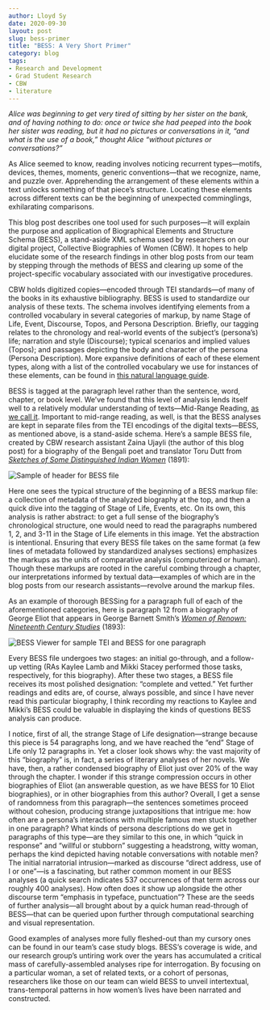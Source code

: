 ```yaml
---
author: Lloyd Sy
date: 2020-09-30
layout: post
slug: bess-primer
title: "BESS: A Very Short Primer"
category: blog
tags:
- Research and Development
- Grad Student Research
- CBW
- literature
---
```


*Alice was beginning to get very tired of sitting by her sister on the bank, and of having nothing to do: once or twice she had peeped into the book her sister was reading, but it had no pictures or conversations in it, “and what is the use of a book,” thought Alice “without pictures or conversations?”*

As Alice seemed to know, reading involves noticing recurrent types—motifs, devices, themes, moments, generic conventions—that we recognize, name, and puzzle over. Apprehending the arrangement of these elements within a text unlocks something of that piece’s structure. Locating these elements across different texts can be the beginning of unexpected comminglings, exhilarating comparisons.

This blog post describes one tool used for such purposes—it will explain the purpose and application of Biographical Elements and Structure Schema (BESS), a stand-aside XML schema used by researchers on our digital project, Collective Biographies of Women (CBW). It hopes to help elucidate some of the research findings in other blog posts from our team by stepping through the methods of BESS and clearing up some of the project-specific vocabulary associated with our investigative procedures.

CBW holds digitized copies—encoded through TEI standards—of many of the books in its exhaustive bibliography. BESS is used to standardize our analysis of these texts. The schema involves identifying elements from a controlled vocabulary in several categories of markup, by name Stage of Life, Event, Discourse, Topos, and Persona Description. Briefly, our tagging relates to the chronology and real-world events of the subject’s (persona’s) life; narration and style (Discourse); typical scenarios and implied values (Topos); and passages depicting the body and character of the persona (Persona Description). More expansive definitions of each of these element types, along with a list of the controlled vocabulary we use for instances of these elements, can be found in [this natural language guide]. 

BESS is tagged at the paragraph level rather than the sentence, word, chapter, or book level. We’ve found that this level of analysis lends itself well to a relatively modular understanding of texts—Mid-Range Reading, [as we call it]. Important to mid-range reading, as well, is that the BESS analyses are kept in separate files from the TEI encodings of the digital texts—BESS, as mentioned above, is a stand-aside schema. Here’s a sample BESS file, created by CBW research assistant Zaina Ujayli (the author of this blog post) for a biography of the Bengali poet and translator Toru Dutt from *[Sketches of Some Distinguished Indian Women]* (1891):

![Sample of header for BESS file](https://lh3.googleusercontent.com/ysMLhq9DnMlN1mdcU9loN_11r9-IgXd9tnRe2S3KXmL_4sVpMMAgVsRPP1tr_uhAaPK7ZOeP9NY8pBvTZZdXWJc3hxzgQ6uj61HmI5BX)

Here one sees the typical structure of the beginning of a BESS markup file: a collection of metadata of the analyzed biography at the top, and then a quick dive into the tagging of Stage of Life, Events, etc. On its own, this analysis is rather abstract: to get a full sense of the biography’s chronological structure, one would need to read the paragraphs numbered 1, 2, and 3-11 in the Stage of Life elements in this image. Yet the abstraction is intentional. Ensuring that every BESS file takes on the same format (a few lines of metadata followed by standardized analyses sections) emphasizes the markups as the units of comparative analysis (computerized or human). Though these markups are rooted in the careful combing through a chapter, our interpretations informed by textual data—examples of which are in the blog posts from our research assistants—revolve around the markup files.

As an example of thorough BESSing for a paragraph full of each of the aforementioned categories, here is paragraph 12 from a biography of George Eliot that appears in George Barnett Smith’s *[Women of Renown: Nineteenth Century Studies]* (1893):

![BESS Viewer for sample TEI and BESS for one paragraph](https://lh6.googleusercontent.com/wDyhF8XsMt_1D6-aGzJVLwejWPcBfLRNIomylEexZFuTW7puMevovtDTJkC0iYae6Tjkl_Fq9-WBKXoQkvKz-GebnvTq-TQs2qNHY3RXhxhJ9NhxE0H8_3IFLkneAXFrU3m8JsjP)

Every BESS file undergoes two stages: an initial go-through, and a follow-up vetting (RAs Kaylee Lamb and Mikki Stacey performed those tasks, respectively, for this biography). After these two stages, a BESS file receives its most polished designation: “complete and vetted.” Yet further readings and edits are, of course, always possible, and since I have never read this particular biography, I think recording my reactions to Kaylee and Mikki’s BESS could be valuable in displaying the kinds of questions BESS analysis can produce.

I notice, first of all, the strange Stage of Life designation—strange because this piece is 54 paragraphs long, and we have reached the “end” Stage of Life only 12 paragraphs in. Yet a closer look shows why: the vast majority of this “biography” is, in fact, a series of literary analyses of her novels. We have, then, a rather condensed biography of Eliot just over 20% of the way through the chapter. I wonder if this strange compression occurs in other biographies of Eliot (an answerable question, as we have BESS for 10 Eliot biographies), or in other biographies from this author? Overall, I get a sense of randomness from this paragraph—the sentences sometimes proceed without cohesion, producing strange juxtapositions that intrigue me: how often are a persona’s interactions with multiple famous men stuck together in one paragraph? What kinds of persona descriptions do we get in paragraphs of this type—are they similar to this one, in which “quick in response” and “willful or stubborn” suggesting a headstrong, witty woman, perhaps the kind depicted having notable conversations with notable men? The initial narratorial intrusion—marked as discourse “direct address, use of I or one”—is a fascinating, but rather common moment in our BESS analyses (a quick search indicates 537 occurrences of that term across our roughly 400 analyses). How often does it show up alongside the other discourse term “emphasis in typeface, punctuation”? These are the seeds of further analysis—all brought about by a quick human read-through of BESS—that can be queried upon further through computational searching and visual representation. 

Good examples of analyses more fully fleshed-out than my cursory ones can be found in our team’s case study blogs. BESS’s coverage is wide, and our research group’s untiring work over the years has accumulated a critical mass of carefully-assembled analyses ripe for interrogation. By focusing on a particular woman, a set of related texts, or a cohort of personas, researchers like those on our team can wield BESS to unveil intertextual, trans-temporal patterns in how women’s lives have been narrated and constructed.



[//]: # (These are reference links used in the body of this note and get stripped out when the markdown processor does its job. There is no need to format nicely because it shouldn't be seen. Thanks SO - http://stackoverflow.com/questions/4823468/store-comments-in-markdown-syntax)

   [this natural language guide]: <http://cbw.iath.virginia.edu/exist/cbw/BESSdoc#events>
   [as we call it]: <https://www.mlajournals.org/doi/abs/10.1632/pmla.2017.132.3.620>
   [Sketches of Some Distinguished Indian Women]: <http://cbw.iath.virginia.edu/books_display.php?id=1480>
   [Women of Renown: Nineteenth Century Studies]: <http://cbw.iath.virginia.edu/books_display.php?id=2078>
   
